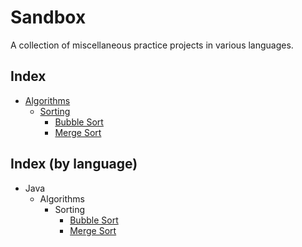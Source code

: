 # Sandbox
A collection of miscellaneous practice projects in various languages.

## Index
* [Algorithms](Algorithms)
  * [Sorting](Algorithms/Sorting)
    * [Bubble Sort](Algorithms/Sorting/BubbleSort)
    * [Merge Sort](Algorithms/Sorting/MergeSort)

## Index (by language)
* Java
  * Algorithms
    * Sorting
      * [Bubble Sort](Algorithms/Sorting/BubbleSort/BubbleSort.java)
      * [Merge Sort](Algorithms/Sorting/MergeSort/MergeSort.java)
